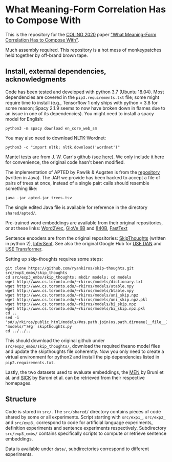 # What Meaning-Form Correlation Has to Compose With
This is the repository for the [COLING 2020](https://coling2020.org/) paper ["What Meaning-Form Correlation Has to Compose With"](nowhere.org/place-holder).

Much assembly required. This repository is a hot mess of monkeypatches held together by off-brand brown tape.

## Install, external dependencies, acknowledgments

Code has been tested and developed with python 3.7 (Ubuntu 18.04). Most dependencies are covered in the `pip3.requirements.txt` file; some might require time to install (e.g., Tensorflow 1 only ships with python < 3.8 for some reason; Spacy 2.1.9 seems to now have broken down in flames due to an issue in one of its dependencies). You might need to install a spacy model for English:
````{.sh}
python3 -m spacy download en_core_web_sm
````
You may also need to download NLTK-Wordnet:
````{.sh}
python3 -c "import nltk; nltk.download('wordnet')"
````

Mantel tests are from J. W. Carr's github ([see here](https://github.com/jwcarr/MantelTest)). We only include it here for convenience, the original code hasn't been modified.

The implementation of APTED by Pawlik & Augsten is from the [repository](https://github.com/DatabaseGroup/apted) (written in Java). The JAR we provide has been hacked to accept a file of pairs of trees at once, instead of a single pair: calls should resemble something like:
````{.sh}
java -jar apted.jar trees.tsv
````
The single edited Java file is available for reference in the directory `shared/apted/`.

Pre-trained word embeddings are available from their original repositories, or at these links: [Word2Vec](https://drive.google.com/file/d/0B7XkCwpI5KDYNlNUTTlSS21pQmM/edit?usp=sharing), [GloVe 6B](http://nlp.stanford.edu/data/glove.6B.zip) and [840B](http://nlp.stanford.edu/data/glove.840B.300d.zip), [FastText](https://dl.fbaipublicfiles.com/fasttext/vectors-wiki/wiki.en.zip)

Sentence encoders are from the original repositories: [SkipThoughts](https://github.com/ryankiros/skip-thoughts) (written in python 2), [InferSent](https://github.com/facebookresearch/InferSent).
See also the original Google Hub for [USE DAN](https://tfhub.dev/google/universal-sentence-encoder/4) and [USE Transformer](https://tfhub.dev/google/universal-sentence-encoder-large/5).

Setting up skip-thoughts requires some steps:
````{.sh}
git clone https://github.com/ryankiros/skip-thoughts.git src/exp3_embs/skip_thoughts
cd src/exp3_embs/skip_thoughts; mkdir models; cd models
wget http://www.cs.toronto.edu/~rkiros/models/dictionary.txt
wget http://www.cs.toronto.edu/~rkiros/models/utable.npy
wget http://www.cs.toronto.edu/~rkiros/models/btable.npy
wget http://www.cs.toronto.edu/~rkiros/models/uni_skip.npz
wget http://www.cs.toronto.edu/~rkiros/models/uni_skip.npz.pkl
wget http://www.cs.toronto.edu/~rkiros/models/bi_skip.npz
wget http://www.cs.toronto.edu/~rkiros/models/bi_skip.npz.pkl
cd ..
sed -i 's#/u/rkiros/public_html/models/#os.path.join(os.path.dirname(__file__), "models/")#g' skipthoughts.py
cd ../../..
````
This should download the original github under `src/exp3_embs/skip_thoughts/`, download the required theano model files and update the skipthoughts file coherently. Now you only need to create a virtual environment for python2 and install the pip dependencies listed in `pip2.requirements.txt`.

Lastly, the two datasets used to evaluate embeddings, the [MEN](https://staff.fnwi.uva.nl/e.bruni/MEN) by Bruni et al. and [SICK](http://marcobaroni.org/composes/sick.html) by Baroni et al. can be retrieved from their respective homepages.

## Structure

Code is stored in `src/`. The `src/shared/` directory contains pieces of code shared by some or all experiments. Script starting with `src/exp1_`, `src/exp2_` and `src/exp3_` correspond to code for artificial language experiments, definition experiments and sentence experiments respectively. Subdirectory `src/exp3_embs/` contains specifically scripts to compute or retrieve sentence embeddings.

Data is available under `data/`, subdirectories correspond to different experiments.
